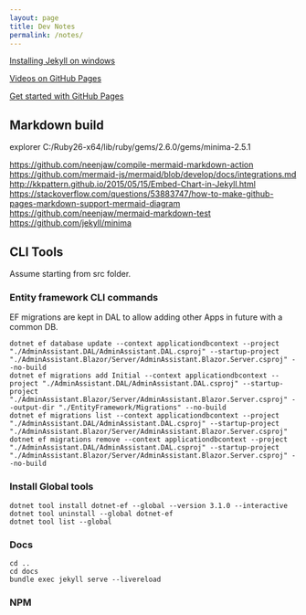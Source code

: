 ```yaml
---
layout: page
title: Dev Notes
permalink: /notes/
---
```


[Installing Jekyll on windows](https://jekyllrb.com/docs/installation/windows/)  

[Videos on GitHub Pages](https://www.youtube.com/channel/UCo63gWfWRfEciJ98mJLIU0Q)  

[Get started with GitHub Pages](https://24ways.org/2013/get-started-with-github-pages/)  

## Markdown build

explorer C:/Ruby26-x64/lib/ruby/gems/2.6.0/gems/minima-2.5.1

<https://github.com/neenjaw/compile-mermaid-markdown-action>  
<https://github.com/mermaid-js/mermaid/blob/develop/docs/integrations.md>  
<http://kkpattern.github.io/2015/05/15/Embed-Chart-in-Jekyll.html>  
<https://stackoverflow.com/questions/53883747/how-to-make-github-pages-markdown-support-mermaid-diagram>  
<https://github.com/neenjaw/mermaid-markdown-test>  
<https://github.com/jekyll/minima>  

## CLI Tools

Assume starting from src folder.

### Entity framework CLI commands

EF migrations are kept in DAL to allow adding other Apps in future with a common DB.

``` dos
dotnet ef database update --context applicationdbcontext --project "./AdminAssistant.DAL/AdminAssistant.DAL.csproj" --startup-project "./AdminAssistant.Blazor/Server/AdminAssistant.Blazor.Server.csproj" --no-build
dotnet ef migrations add Initial --context applicationdbcontext --project "./AdminAssistant.DAL/AdminAssistant.DAL.csproj" --startup-project "./AdminAssistant.Blazor/Server/AdminAssistant.Blazor.Server.csproj" --output-dir "./EntityFramework/Migrations" --no-build
dotnet ef migrations list --context applicationdbcontext --project "./AdminAssistant.DAL/AdminAssistant.DAL.csproj" --startup-project "./AdminAssistant.Blazor/Server/AdminAssistant.Blazor.Server.csproj"
dotnet ef migrations remove --context applicationdbcontext --project "./AdminAssistant.DAL/AdminAssistant.DAL.csproj" --startup-project "./AdminAssistant.Blazor/Server/AdminAssistant.Blazor.Server.csproj" --no-build
```

### Install Global tools

``` dos
dotnet tool install dotnet-ef --global --version 3.1.0 --interactive
dotnet tool uninstall --global dotnet-ef
dotnet tool list --global
```

### Docs

``` dos
cd ..
cd docs
bundle exec jekyll serve --livereload
```

### NPM

